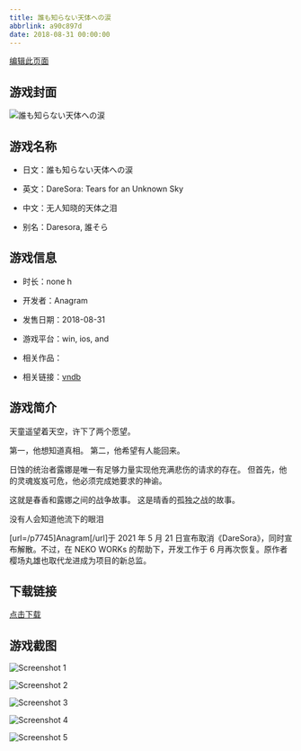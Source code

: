 ```yaml
---
title: 誰も知らない天体への涙
abbrlink: a90c897d
date: 2018-08-31 00:00:00
---
```

[编辑此页面](https://github.com/ACG-3/ADV3-source/blob/main/source/_posts/games/%E8%AA%B0%E3%82%82%E7%9F%A5%E3%82%89%E3%81%AA%E3%81%84%E5%A4%A9%E4%BD%93%E3%81%B8%E3%81%AE%E6%B6%99.md)

## 游戏封面

![誰も知らない天体への涙](https://pan.timero.xyz/d/onedrive/img_lib_001/%E8%AA%B0%E3%82%82%E7%9F%A5%E3%82%89%E3%81%AA%E3%81%84%E5%A4%A9%E4%BD%93%E3%81%B8%E3%81%AE%E6%B6%99_cover.avif)


## 游戏名称

- 日文：誰も知らない天体への涙
- 英文：DareSora: Tears for an Unknown Sky
- 中文：无人知晓的天体之泪

- 别名：Daresora, 誰そら


## 游戏信息

- 时长：none h
- 开发者：Anagram
- 发售日期：2018-08-31
- 游戏平台：win, ios, and
- 相关作品：

- 相关链接：[vndb](https://vndb.org/v23072)


## 游戏简介

天童遥望着天空，许下了两个愿望。

第一，他想知道真相。
第二，他希望有人能回来。

日蚀的统治者露娜是唯一有足够力量实现他充满悲伤的请求的存在。
但首先，他的灵魂岌岌可危，他必须完成她要求的神谕。

这就是春香和露娜之间的战争故事。
这是晴香的孤独之战的故事。

没有人会知道他流下的眼泪



[url=/p7745]Anagram[/url]于 2021 年 5 月 21 日宣布取消《DareSora》，同时宣布解散。不过，在 NEKO WORKs 的帮助下，开发工作于 6 月再次恢复。原作者樱场丸雄也取代龙进成为项目的新总监。


## 下载链接

[点击下载](https://pan.timero.xyz/onedrive/adv_lib_001/%E8%AA%B0%E3%82%82%E7%9F%A5%E3%82%89%E3%81%AA%E3%81%84%E5%A4%A9%E4%BD%93%E3%81%B8%E3%81%AE%E6%B6%99)


## 游戏截图


![Screenshot 1](https://pan.timero.xyz/d/onedrive/img_lib_001/%E8%AA%B0%E3%82%82%E7%9F%A5%E3%82%89%E3%81%AA%E3%81%84%E5%A4%A9%E4%BD%93%E3%81%B8%E3%81%AE%E6%B6%99_Screenshot_1.avif)

![Screenshot 2](https://pan.timero.xyz/d/onedrive/img_lib_001/%E8%AA%B0%E3%82%82%E7%9F%A5%E3%82%89%E3%81%AA%E3%81%84%E5%A4%A9%E4%BD%93%E3%81%B8%E3%81%AE%E6%B6%99_Screenshot_2.avif)

![Screenshot 3](https://pan.timero.xyz/d/onedrive/img_lib_001/%E8%AA%B0%E3%82%82%E7%9F%A5%E3%82%89%E3%81%AA%E3%81%84%E5%A4%A9%E4%BD%93%E3%81%B8%E3%81%AE%E6%B6%99_Screenshot_3.avif)

![Screenshot 4](https://pan.timero.xyz/d/onedrive/img_lib_001/%E8%AA%B0%E3%82%82%E7%9F%A5%E3%82%89%E3%81%AA%E3%81%84%E5%A4%A9%E4%BD%93%E3%81%B8%E3%81%AE%E6%B6%99_Screenshot_4.avif)

![Screenshot 5](https://pan.timero.xyz/d/onedrive/img_lib_001/%E8%AA%B0%E3%82%82%E7%9F%A5%E3%82%89%E3%81%AA%E3%81%84%E5%A4%A9%E4%BD%93%E3%81%B8%E3%81%AE%E6%B6%99_Screenshot_5.avif)

